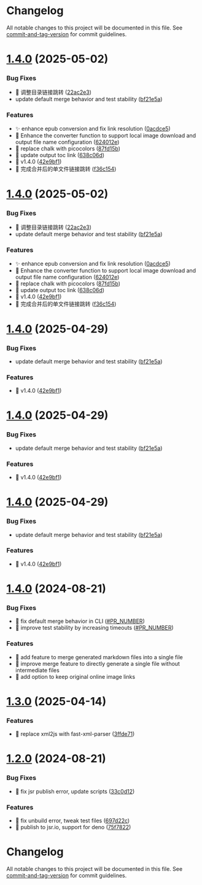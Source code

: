 # Changelog

All notable changes to this project will be documented in this file. See [commit-and-tag-version](https://github.com/absolute-version/commit-and-tag-version) for commit guidelines.

# [1.4.0](https://github.com/uxiew/epub2MD/compare/v1.3.0...v1.4.0) (2025-05-02)


### Bug Fixes

* 🐛 调整目录链接跳转 ([22ac2e3](https://github.com/uxiew/epub2MD/commit/22ac2e31ed9617ebd8660c5b1c0b9a8ecf68139b))
* update default merge behavior and test stability ([bf21e5a](https://github.com/uxiew/epub2MD/commit/bf21e5a4ec56ccca80032b5ec5c539475ece943f))


### Features

* ✨ enhance epub conversion and fix link resolution ([0acdce5](https://github.com/uxiew/epub2MD/commit/0acdce5ddcc2a06b501e80334277a3598776695e))
* 🎸 Enhance the converter function to support local image download and output file name configuration ([624012e](https://github.com/uxiew/epub2MD/commit/624012eefb27805db7a4a8c6bfec775852c5094f))
* 🎸 replace chalk with picocolors ([87fd15b](https://github.com/uxiew/epub2MD/commit/87fd15b025174f6447ae8e7056be5e70465b119d))
* 🎸 update output toc link ([638c06d](https://github.com/uxiew/epub2MD/commit/638c06da306d8ea8906ca5ac0fceeed64ff77a8c))
* 🎸 v1.4.0 ([42e9bf1](https://github.com/uxiew/epub2MD/commit/42e9bf1a66510432d4389431f81a60406241cca4))
* 🎸 完成合并后的单文件链接跳转 ([f36c154](https://github.com/uxiew/epub2MD/commit/f36c1543b961a8759c0275443d7a69b0a20d339c))



# [1.4.0](https://github.com/uxiew/epub2MD/compare/v1.3.0...v1.4.0) (2025-05-02)


### Bug Fixes

* 🐛 调整目录链接跳转 ([22ac2e3](https://github.com/uxiew/epub2MD/commit/22ac2e31ed9617ebd8660c5b1c0b9a8ecf68139b))
* update default merge behavior and test stability ([bf21e5a](https://github.com/uxiew/epub2MD/commit/bf21e5a4ec56ccca80032b5ec5c539475ece943f))


### Features

* ✨ enhance epub conversion and fix link resolution ([0acdce5](https://github.com/uxiew/epub2MD/commit/0acdce5ddcc2a06b501e80334277a3598776695e))
* 🎸 Enhance the converter function to support local image download and output file name configuration ([624012e](https://github.com/uxiew/epub2MD/commit/624012eefb27805db7a4a8c6bfec775852c5094f))
* 🎸 replace chalk with picocolors ([87fd15b](https://github.com/uxiew/epub2MD/commit/87fd15b025174f6447ae8e7056be5e70465b119d))
* 🎸 update output toc link ([638c06d](https://github.com/uxiew/epub2MD/commit/638c06da306d8ea8906ca5ac0fceeed64ff77a8c))
* 🎸 v1.4.0 ([42e9bf1](https://github.com/uxiew/epub2MD/commit/42e9bf1a66510432d4389431f81a60406241cca4))
* 🎸 完成合并后的单文件链接跳转 ([f36c154](https://github.com/uxiew/epub2MD/commit/f36c1543b961a8759c0275443d7a69b0a20d339c))



# [1.4.0](https://github.com/uxiew/epub2MD/compare/v1.3.0...v1.4.0) (2025-04-29)


### Bug Fixes

* update default merge behavior and test stability ([bf21e5a](https://github.com/uxiew/epub2MD/commit/bf21e5a4ec56ccca80032b5ec5c539475ece943f))


### Features

* 🎸 v1.4.0 ([42e9bf1](https://github.com/uxiew/epub2MD/commit/42e9bf1a66510432d4389431f81a60406241cca4))



# [1.4.0](https://github.com/uxiew/epub2MD/compare/v1.3.0...v1.4.0) (2025-04-29)


### Bug Fixes

* update default merge behavior and test stability ([bf21e5a](https://github.com/uxiew/epub2MD/commit/bf21e5a4ec56ccca80032b5ec5c539475ece943f))


### Features

* 🎸 v1.4.0 ([42e9bf1](https://github.com/uxiew/epub2MD/commit/42e9bf1a66510432d4389431f81a60406241cca4))



# [1.4.0](https://github.com/uxiew/epub2MD/compare/v1.3.0...v1.4.0) (2025-04-29)


### Bug Fixes

* update default merge behavior and test stability ([bf21e5a](https://github.com/uxiew/epub2MD/commit/bf21e5a4ec56ccca80032b5ec5c539475ece943f))


### Features

* 🎸 v1.4.0 ([42e9bf1](https://github.com/uxiew/epub2MD/commit/42e9bf1a66510432d4389431f81a60406241cca4))



# [1.4.0](https://github.com/uxiew/epub2MD/compare/v1.3.0...v1.4.0) (2024-08-21)

### Bug Fixes

* 🐛 fix default merge behavior in CLI ([#PR_NUMBER](https://github.com/uxiew/epub2MD/pull/PR_NUMBER))
* 🐛 improve test stability by increasing timeouts ([#PR_NUMBER](https://github.com/uxiew/epub2MD/pull/PR_NUMBER))

### Features

* 🎸 add feature to merge generated markdown files into a single file
* 🎸 improve merge feature to directly generate a single file without intermediate files
* 🎸 add option to keep original online image links

# [1.3.0](https://github.com/uxiew/epub2MD/compare/v1.2.1...v1.3.0) (2025-04-14)


### Features

* 🎸 replace xml2js with fast-xml-parser ([3ffde71](https://github.com/uxiew/epub2MD/commit/3ffde71f5cc6168051062bb70bc114a4a28b9902))



# [1.2.0](https://github.com/uxiew/epub2MD/compare/v1.1.5...v1.2.0) (2024-08-21)


### Bug Fixes

* 🐛 fix jsr publish error, update scripts ([33c0d12](https://github.com/uxiew/epub2MD/commit/33c0d1259ca8edbbddd4aa76c99f773658bc2225))


### Features

* 🎸 fix unbuild error, tweak test files ([697d22c](https://github.com/uxiew/epub2MD/commit/697d22c98c2e64ec4f4750a6523fedbd9c45e198))
* 🎸 publish to jsr.io, support for deno ([75f7822](https://github.com/uxiew/epub2MD/commit/75f7822c1be649ecc4f42afe89c9e4ce3713f4ec))



# Changelog

All notable changes to this project will be documented in this file. See [commit-and-tag-version](https://github.com/absolute-version/commit-and-tag-version) for commit guidelines.
